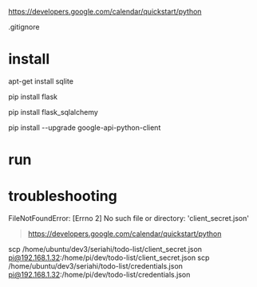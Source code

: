 https://developers.google.com/calendar/quickstart/python

.gitignore

# install

apt-get install sqlite

pip install flask

pip install flask_sqlalchemy

pip install --upgrade google-api-python-client

# run

# troubleshooting

FileNotFoundError: [Errno 2] No such file or directory: 'client_secret.json'
> https://developers.google.com/calendar/quickstart/python

scp /home/ubuntu/dev3/seriahi/todo-list/client_secret.json pi@192.168.1.32:/home/pi/dev/todo-list/client_secret.json
scp /home/ubuntu/dev3/seriahi/todo-list/credentials.json pi@192.168.1.32:/home/pi/dev/todo-list/credentials.json